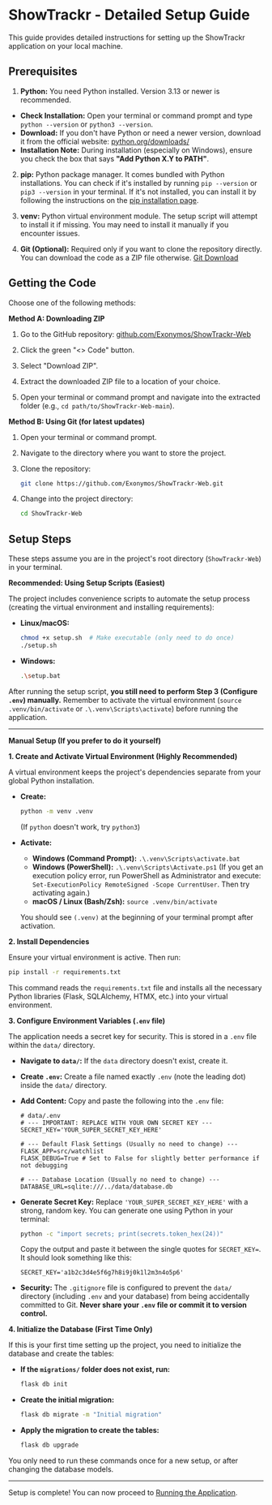 # ShowTrackr - Detailed Setup Guide

This guide provides detailed instructions for setting up the ShowTrackr application on your local machine.

## Prerequisites

1.  **Python:** You need Python installed. Version 3.13 or newer is recommended.

- **Check Installation:** Open your terminal or command prompt and type `python --version` or `python3 --version`.
- **Download:** If you don't have Python or need a newer version, download it from the official website: [python.org/downloads/](https://www.python.org/downloads/)
- **Installation Note:** During installation (especially on Windows), ensure you check the box that says **"Add Python X.Y to PATH"**.

2.  **pip:** Python package manager. It comes bundled with Python installations. You can check if it's installed by running `pip --version` or `pip3 --version` in your terminal. If it's not installed, you can install it by following the instructions on the [pip installation page](https://pip.pypa.io/en/stable/installation/).

3.  **venv:** Python virtual environment module. The setup script will attempt to install it if missing. You may need to install it manually if you encounter issues.

4.  **Git (Optional):** Required only if you want to clone the repository directly. You can download the code as a ZIP file otherwise. [Git Download](https://git-scm.com/downloads)

## Getting the Code

Choose one of the following methods:

**Method A: Downloading ZIP**

1.  Go to the GitHub repository: [github.com/Exonymos/ShowTrackr-Web](https://github.com/Exonymos/ShowTrackr-Web)

2.  Click the green "<> Code" button.

3.  Select "Download ZIP".

4.  Extract the downloaded ZIP file to a location of your choice.

5.  Open your terminal or command prompt and navigate into the extracted folder (e.g., `cd path/to/ShowTrackr-Web-main`).

**Method B: Using Git (for latest updates)**

1.  Open your terminal or command prompt.

2.  Navigate to the directory where you want to store the project.

3.  Clone the repository:

    ```bash
    git clone https://github.com/Exonymos/ShowTrackr-Web.git
    ```

4.  Change into the project directory:

    ```bash
    cd ShowTrackr-Web
    ```

## Setup Steps

These steps assume you are in the project's root directory (`ShowTrackr-Web`) in your terminal.

**Recommended: Using Setup Scripts (Easiest)**

The project includes convenience scripts to automate the setup process (creating the virtual environment and installing requirements):

- **Linux/macOS:**

  ```bash
  chmod +x setup.sh  # Make executable (only need to do once)
  ./setup.sh
  ```

- **Windows:**

  ```bash
  .\setup.bat
  ```

After running the setup script, **you still need to perform Step 3 (Configure `.env`) manually.** Remember to activate the virtual environment (`source .venv/bin/activate` or `.\.venv\Scripts\activate`) before running the application.

---

**Manual Setup (If you prefer to do it yourself)**

**1. Create and Activate Virtual Environment (Highly Recommended)**

A virtual environment keeps the project's dependencies separate from your global Python installation.

- **Create:**

  ```bash
  python -m venv .venv
  ```

  (If `python` doesn't work, try `python3`)

- **Activate:**

  - **Windows (Command Prompt):** `.\.venv\Scripts\activate.bat`
  - **Windows (PowerShell):** `.\.venv\Scripts\Activate.ps1`
    (If you get an execution policy error, run PowerShell as Administrator and execute: `Set-ExecutionPolicy RemoteSigned -Scope CurrentUser`. Then try activating again.)
  - **macOS / Linux (Bash/Zsh):** `source .venv/bin/activate`

  You should see `(.venv)` at the beginning of your terminal prompt after activation.

**2. Install Dependencies**

Ensure your virtual environment is active. Then run:

```bash
pip install -r requirements.txt
```

This command reads the `requirements.txt` file and installs all the necessary Python libraries (Flask, SQLAlchemy, HTMX, etc.) into your virtual environment.

**3. Configure Environment Variables (`.env` file)**

The application needs a secret key for security. This is stored in a `.env` file within the `data/` directory.

- **Navigate to `data/`:** If the `data` directory doesn't exist, create it.
- **Create `.env`:** Create a file named exactly `.env` (note the leading dot) inside the `data/` directory.
- **Add Content:** Copy and paste the following into the `.env` file:

  ```dotenv
  # data/.env
  # --- IMPORTANT: REPLACE WITH YOUR OWN SECRET KEY ---
  SECRET_KEY='YOUR_SUPER_SECRET_KEY_HERE'

  # --- Default Flask Settings (Usually no need to change) ---
  FLASK_APP=src/watchlist
  FLASK_DEBUG=True # Set to False for slightly better performance if not debugging

  # --- Database Location (Usually no need to change) ---
  DATABASE_URL=sqlite:///../data/database.db
  ```

- **Generate Secret Key:** Replace `'YOUR_SUPER_SECRET_KEY_HERE'` with a strong, random key. You can generate one using Python in your terminal:

  ```bash
  python -c "import secrets; print(secrets.token_hex(24))"
  ```

  Copy the output and paste it between the single quotes for `SECRET_KEY=`. It should look something like this:

  ```dotenv
  SECRET_KEY='a1b2c3d4e5f6g7h8i9j0k1l2m3n4o5p6'
  ```

- **Security:** The `.gitignore` file is configured to prevent the `data/` directory (including `.env` and your database) from being accidentally committed to Git. **Never share your `.env` file or commit it to version control.**

**4. Initialize the Database (First Time Only)**

If this is your first time setting up the project, you need to initialize the database and create the tables:

- **If the `migrations/` folder does not exist, run:**

  ```bash
  flask db init
  ```

- **Create the initial migration:**

  ```bash
  flask db migrate -m "Initial migration"
  ```

- **Apply the migration to create the tables:**

  ```bash
  flask db upgrade
  ```

You only need to run these commands once for a new setup, or after changing the database models.

---

Setup is complete! You can now proceed to [Running the Application](./running.md).
